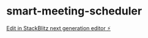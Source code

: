 # smart-meeting-scheduler

[Edit in StackBlitz next generation editor ⚡️](https://stackblitz.com/~/github.com/ambuj-baranwal/smart-meeting-scheduler)